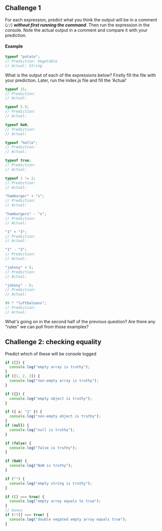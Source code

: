 ## Challenge 1

For each expression, predict what you think the output will be in a comment (`//`) **_without first running the command_**. Then run the expression in the console. Note the actual output in a comment and compare it with your prediction.

#### Example

```js
typeof "potato";
// Prediction: Vegetable
// Actual: String
```

What is the output of each of the expressions below? Firstly fill the file with your prediction. Later, run the index.js file and fill the 'Actual'

```js
typeof 15;
// Prediction:
// Actual:

typeof 5.5;
// Prediction:
// Actual:

typeof NaN;
// Prediction:
// Actual:

typeof "hello";
// Prediction:
// Actual:

typeof true;
// Prediction:
// Actual:

typeof 1 != 2;
// Prediction:
// Actual:

"hamburger" + "s";
// Prediction:
// Actual:

"hamburgers" - "s";
// Prediction:
// Actual:

"1" + "3";
// Prediction:
// Actual:

"1" - "3";
// Prediction:
// Actual:

"johnny" + 5;
// Prediction:
// Actual:

"johnny" - 5;
// Prediction:
// Actual:

99 * "luftbaloons";
// Prediction:
// Actual:
```

What's going on in the second half of the previous question? Are there any "rules" we can pull from those examples?

## Challenge 2: checking equality

Predict which of these will be console logged

```javascript
if ([]) {
  console.log("empty array is truthy");
}
if ([1, 2, 3]) {
  console.log("non-empty array is truthy");
}

if ({}) {
  console.log("empty object is truthy");
}

if ({ a: "1" }) {
  console.log("non-empty object is truthy");
}
if (null) {
  console.log("null is truthy");
}

if (false) {
  console.log("false is truthy");
}

if (NaN) {
  console.log("NaN is truthy");
}

if ("") {
  console.log("empty string is truthy");
}

if ([] === true) {
  console.log("empty array equals to true");
}
// bonus
if (!![] === true) {
  console.log("double negated empty array equals true");
}
```
